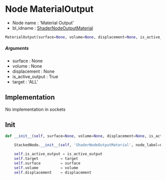 # Node MaterialOutput

- Node name : 'Material Output'
- bl_idname : [ShaderNodeOutputMaterial](https://docs.blender.org/api/current/bpy.types.ShaderNodeOutputMaterial.html)


``` python
MaterialOutput(surface=None, volume=None, displacement=None, is_active_output=True, target='ALL', node_label=None, node_color=None)
```
##### Arguments

- surface : None
- volume : None
- displacement : None
- is_active_output : True
- target : 'ALL'

## Implementation

No implementation in sockets

## Init

``` python
def __init__(self, surface=None, volume=None, displacement=None, is_active_output=True, target='ALL', node_label=None, node_color=None):

    StackedNode.__init__(self, 'ShaderNodeOutputMaterial', node_label=node_label, node_color=node_color)

    self.is_active_output = is_active_output
    self.target          = target
    self.surface         = surface
    self.volume          = volume
    self.displacement    = displacement
```

